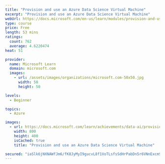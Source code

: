 ```yaml
---
title: "Provision and use an Azure Data Science Virtual Machine"
excerpt: "Provision and use an Azure Data Science Virtual Machine"
webUrl: https://docs.microsoft.com/en-us/learn/modules/provision-and-use-azure-dsvm/
type: course
price: Free
length: 53 mins
ratings:
  count: 762
  average: 4.6220474
heat: 51

provider:
  name: Microsoft Learn
  domain: microsoft.com
  images:
    - url: /assets/images/organizations/microsoft.com-50x50.jpg
      width: 50
      height: 50

levels:
  - Beginner

topics:
  - Azure

images:
  - url: https://docs.microsoft.com/learn/achievements/data-ai/provision-and-use-azure-dsvm-badge-social.png
    width: 800
    height: 400
    isCached: true
    title: "Provision and use an Azure Data Science Virtual Machine"

secured: "iaSlk6jNXNAWfJm6/fK8JyMyI9gucvL8f1VoTLsfsSdHrPabDn5r6VNnExcmS7PlkcAM3qAU4C6+EnTPmvXskTl00NC48dzT1FwAxWVhseFSlDIpdQGJacXYHvJun2dMUxJdfk2VXpQnisuX+5tcH1XZ7NIXaXStFWXC53iN+Nby13INeumu0IpTrQBgO0T1Phe72wCrTqfXr8zHZTjGB0Fb+YtuBu1EXM0WnYW0x8/H5HVIYQ2ru77gsWz3KqN6QfzR19vgvXOE6q7sNba/kMBeFHdwO9LzbX7XP6rvnMg3IOTP3eMVt0HuAZYX7oZtvb4AElYY7wxvdT0y0elDOxsjnifOhARG/RVACxLtkCp4tikVr1Sz/mpA3qi5I7gNNtk9YKEKZgCM42vn3BUtmw==;3oO7heZAj9nQLmI0JnTSMw=="
---
```


